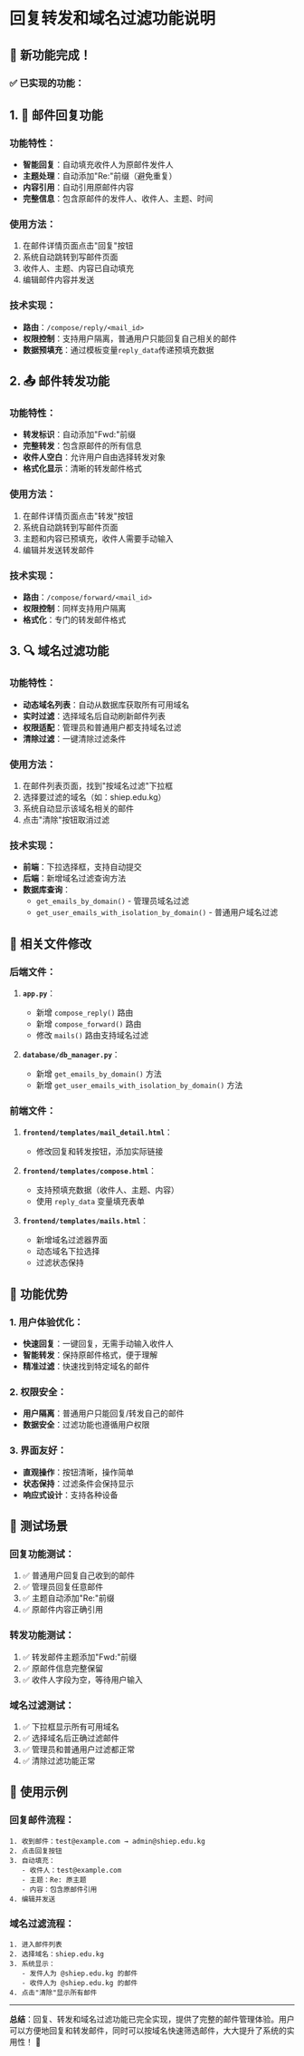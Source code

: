 # 回复转发和域名过滤功能说明

## 🎉 新功能完成！

### ✅ 已实现的功能：

## 1. 📧 邮件回复功能

### 功能特性：
- **智能回复**：自动填充收件人为原邮件发件人
- **主题处理**：自动添加"Re:"前缀（避免重复）
- **内容引用**：自动引用原邮件内容
- **完整信息**：包含原邮件的发件人、收件人、主题、时间

### 使用方法：
1. 在邮件详情页面点击"回复"按钮
2. 系统自动跳转到写邮件页面
3. 收件人、主题、内容已自动填充
4. 编辑邮件内容并发送

### 技术实现：
- **路由**：`/compose/reply/<mail_id>`
- **权限控制**：支持用户隔离，普通用户只能回复自己相关的邮件
- **数据预填充**：通过模板变量`reply_data`传递预填充数据

## 2. 📤 邮件转发功能

### 功能特性：
- **转发标识**：自动添加"Fwd:"前缀
- **完整转发**：包含原邮件的所有信息
- **收件人空白**：允许用户自由选择转发对象
- **格式化显示**：清晰的转发邮件格式

### 使用方法：
1. 在邮件详情页面点击"转发"按钮
2. 系统自动跳转到写邮件页面
3. 主题和内容已预填充，收件人需要手动输入
4. 编辑并发送转发邮件

### 技术实现：
- **路由**：`/compose/forward/<mail_id>`
- **权限控制**：同样支持用户隔离
- **格式化**：专门的转发邮件格式

## 3. 🔍 域名过滤功能

### 功能特性：
- **动态域名列表**：自动从数据库获取所有可用域名
- **实时过滤**：选择域名后自动刷新邮件列表
- **权限适配**：管理员和普通用户都支持域名过滤
- **清除过滤**：一键清除过滤条件

### 使用方法：
1. 在邮件列表页面，找到"按域名过滤"下拉框
2. 选择要过滤的域名（如：shiep.edu.kg）
3. 系统自动显示该域名相关的邮件
4. 点击"清除"按钮取消过滤

### 技术实现：
- **前端**：下拉选择框，支持自动提交
- **后端**：新增域名过滤查询方法
- **数据库查询**：
  - `get_emails_by_domain()` - 管理员域名过滤
  - `get_user_emails_with_isolation_by_domain()` - 普通用户域名过滤

## 📁 相关文件修改

### 后端文件：
1. **`app.py`**：
   - 新增 `compose_reply()` 路由
   - 新增 `compose_forward()` 路由
   - 修改 `mails()` 路由支持域名过滤

2. **`database/db_manager.py`**：
   - 新增 `get_emails_by_domain()` 方法
   - 新增 `get_user_emails_with_isolation_by_domain()` 方法

### 前端文件：
1. **`frontend/templates/mail_detail.html`**：
   - 修改回复和转发按钮，添加实际链接

2. **`frontend/templates/compose.html`**：
   - 支持预填充数据（收件人、主题、内容）
   - 使用 `reply_data` 变量填充表单

3. **`frontend/templates/mails.html`**：
   - 新增域名过滤器界面
   - 动态域名下拉选择
   - 过滤状态保持

## 🎯 功能优势

### 1. 用户体验优化：
- **快速回复**：一键回复，无需手动输入收件人
- **智能转发**：保持原邮件格式，便于理解
- **精准过滤**：快速找到特定域名的邮件

### 2. 权限安全：
- **用户隔离**：普通用户只能回复/转发自己的邮件
- **数据安全**：过滤功能也遵循用户权限

### 3. 界面友好：
- **直观操作**：按钮清晰，操作简单
- **状态保持**：过滤条件会保持显示
- **响应式设计**：支持各种设备

## 🧪 测试场景

### 回复功能测试：
1. ✅ 普通用户回复自己收到的邮件
2. ✅ 管理员回复任意邮件
3. ✅ 主题自动添加"Re:"前缀
4. ✅ 原邮件内容正确引用

### 转发功能测试：
1. ✅ 转发邮件主题添加"Fwd:"前缀
2. ✅ 原邮件信息完整保留
3. ✅ 收件人字段为空，等待用户输入

### 域名过滤测试：
1. ✅ 下拉框显示所有可用域名
2. ✅ 选择域名后正确过滤邮件
3. ✅ 管理员和普通用户过滤都正常
4. ✅ 清除过滤功能正常

## 🚀 使用示例

### 回复邮件流程：
```
1. 收到邮件：test@example.com → admin@shiep.edu.kg
2. 点击回复按钮
3. 自动填充：
   - 收件人：test@example.com
   - 主题：Re: 原主题
   - 内容：包含原邮件引用
4. 编辑并发送
```

### 域名过滤流程：
```
1. 进入邮件列表
2. 选择域名：shiep.edu.kg
3. 系统显示：
   - 发件人为 @shiep.edu.kg 的邮件
   - 收件人为 @shiep.edu.kg 的邮件
4. 点击"清除"显示所有邮件
```

---

**总结**：回复、转发和域名过滤功能已完全实现，提供了完整的邮件管理体验。用户可以方便地回复和转发邮件，同时可以按域名快速筛选邮件，大大提升了系统的实用性！ 🎉
